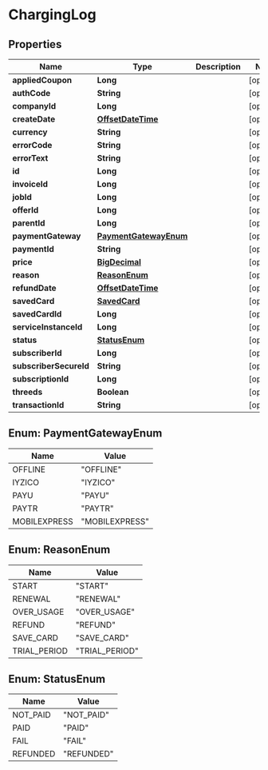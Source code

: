 
# ChargingLog

## Properties
Name | Type | Description | Notes
------------ | ------------- | ------------- | -------------
**appliedCoupon** | **Long** |  |  [optional]
**authCode** | **String** |  |  [optional]
**companyId** | **Long** |  |  [optional]
**createDate** | [**OffsetDateTime**](OffsetDateTime.md) |  |  [optional]
**currency** | **String** |  |  [optional]
**errorCode** | **String** |  |  [optional]
**errorText** | **String** |  |  [optional]
**id** | **Long** |  |  [optional]
**invoiceId** | **Long** |  |  [optional]
**jobId** | **Long** |  |  [optional]
**offerId** | **Long** |  |  [optional]
**parentId** | **Long** |  |  [optional]
**paymentGateway** | [**PaymentGatewayEnum**](#PaymentGatewayEnum) |  |  [optional]
**paymentId** | **String** |  |  [optional]
**price** | [**BigDecimal**](BigDecimal.md) |  |  [optional]
**reason** | [**ReasonEnum**](#ReasonEnum) |  |  [optional]
**refundDate** | [**OffsetDateTime**](OffsetDateTime.md) |  |  [optional]
**savedCard** | [**SavedCard**](SavedCard.md) |  |  [optional]
**savedCardId** | **Long** |  |  [optional]
**serviceInstanceId** | **Long** |  |  [optional]
**status** | [**StatusEnum**](#StatusEnum) |  |  [optional]
**subscriberId** | **Long** |  |  [optional]
**subscriberSecureId** | **String** |  |  [optional]
**subscriptionId** | **Long** |  |  [optional]
**threeds** | **Boolean** |  |  [optional]
**transactionId** | **String** |  |  [optional]


<a name="PaymentGatewayEnum"></a>
## Enum: PaymentGatewayEnum
Name | Value
---- | -----
OFFLINE | &quot;OFFLINE&quot;
IYZICO | &quot;IYZICO&quot;
PAYU | &quot;PAYU&quot;
PAYTR | &quot;PAYTR&quot;
MOBILEXPRESS | &quot;MOBILEXPRESS&quot;


<a name="ReasonEnum"></a>
## Enum: ReasonEnum
Name | Value
---- | -----
START | &quot;START&quot;
RENEWAL | &quot;RENEWAL&quot;
OVER_USAGE | &quot;OVER_USAGE&quot;
REFUND | &quot;REFUND&quot;
SAVE_CARD | &quot;SAVE_CARD&quot;
TRIAL_PERIOD | &quot;TRIAL_PERIOD&quot;


<a name="StatusEnum"></a>
## Enum: StatusEnum
Name | Value
---- | -----
NOT_PAID | &quot;NOT_PAID&quot;
PAID | &quot;PAID&quot;
FAIL | &quot;FAIL&quot;
REFUNDED | &quot;REFUNDED&quot;



